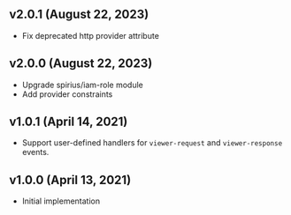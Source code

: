## v2.0.1 (August 22, 2023)
 * Fix deprecated http provider attribute

## v2.0.0 (August 22, 2023)
 * Upgrade spirius/iam-role module
 * Add provider constraints

## v1.0.1 (April 14, 2021)
 * Support user-defined handlers for `viewer-request` and `viewer-response` events.

## v1.0.0 (April 13, 2021)
 * Initial implementation
